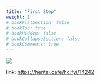 ```yaml
---
title: "First Step"
weight: 1
# bookFlatSection: false
# bookToc: true
# bookHidden: false
# bookCollapseSection: false
# bookComments: true
---
```


![](https://cdn.jsdelivr.net/gh/reiuyfan/imagehosting@main/blog/20210112124645785.jpg)

link: <https://hentai.cafe/hc.fyi/14242>
